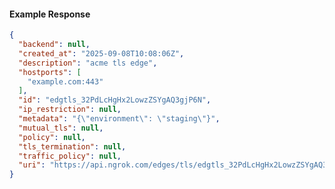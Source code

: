 <!-- Code generated for API Clients. DO NOT EDIT. -->

#### Example Response

```json
{
  "backend": null,
  "created_at": "2025-09-08T10:08:06Z",
  "description": "acme tls edge",
  "hostports": [
    "example.com:443"
  ],
  "id": "edgtls_32PdLcHgHx2LowzZSYgAQ3gjP6N",
  "ip_restriction": null,
  "metadata": "{\"environment\": \"staging\"}",
  "mutual_tls": null,
  "policy": null,
  "tls_termination": null,
  "traffic_policy": null,
  "uri": "https://api.ngrok.com/edges/tls/edgtls_32PdLcHgHx2LowzZSYgAQ3gjP6N"
}
```

